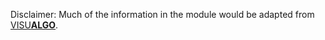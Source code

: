 Disclaimer: Much of the information in the module would be adapted from [VISU**ALGO**](https://visualgo.net/en).
